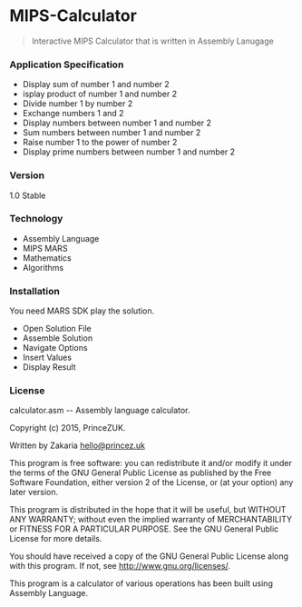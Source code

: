 # MIPS-Calculator
> Interactive MIPS Calculator that is written in Assembly Lanugage

### Application Specification

- Display sum of number 1 and number 2
- isplay product of number 1 and number 2
- Divide number 1 by number 2
- Exchange numbers 1 and 2
- Display numbers between number 1 and number 2
- Sum numbers between number 1 and number 2
- Raise number 1 to the power of number 2
- Display prime numbers between number 1 and number 2

### Version 

1.0 Stable

### Technology

- Assembly Language
- MIPS MARS
- Mathematics
- Algorithms

### Installation

You need MARS SDK play the solution.
- Open Solution File
- Assemble Solution
- Navigate Options
- Insert Values
- Display Result

### License

calculator.asm -- Assembly language calculator.

Copyright (c) 2015, PrinceZUK.

Written by Zakaria <hello@princez.uk>

This program is free software: you can redistribute it and/or modify
it under the terms of the GNU General Public License as published by
the Free Software Foundation, either version 2 of the License, or
(at your option) any later version.

This program is distributed in the hope that it will be useful,
but WITHOUT ANY WARRANTY; without even the implied warranty of
MERCHANTABILITY or FITNESS FOR A PARTICULAR PURPOSE.  See the
GNU General Public License for more details.

You should have received a copy of the GNU General Public License
along with this program.  If not, see <http://www.gnu.org/licenses/>.

This program is a calculator of various operations has been built using Assembly Language.
